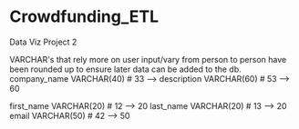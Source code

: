 # Crowdfunding_ETL
Data Viz Project 2

VARCHAR's that rely more on user input/vary from person to person have been rounded up to ensure later data can be added to the db.
company_name VARCHAR(40) # 33 --> 
description VARCHAR(60) # 53 --> 60

first_name VARCHAR(20) # 12 --> 20
last_name VARCHAR(20) # 13 --> 20
email VARCHAR(50) # 42 --> 50